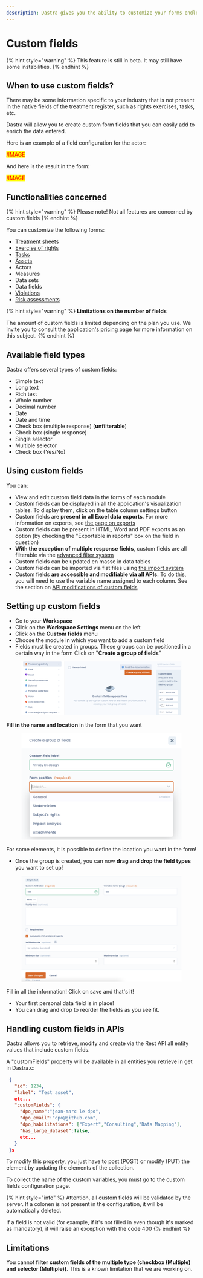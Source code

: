 ```yaml
---
description: Dastra gives you the ability to customize your forms endlessly
---
```


# Custom fields

{% hint style="warning" %}
This feature is still in beta. It may still have some instabilities.
{% endhint %}

## When to use custom fields?

There may be some information specific to your industry that is not present in the native fields of the treatment register, such as rights exercises, tasks, etc.&#x20;

Dastra will allow you to create custom form fields that you can easily add to enrich the data entered.&#x20;

Here is an example of a field configuration for the actor:

<mark style="color:red;">/IMAGE</mark>

And here is the result in the form:

<mark style="color:red;">/IMAGE</mark>

## Functionalities concerned

{% hint style="warning" %}
Please note! Not all features are concerned by custom fields
{% endhint %}

You can customize the following forms:&#x20;

* [Treatment sheets](../editer-le-registre/)&#x20;
* [Exercise of rights](../gerer-les-exercices-des-droits/)&#x20;
* [Tasks](../planifier/)&#x20;
* [Assets](../editer-le-registre/remplir-le-questionnaire/applications.md)&#x20;
* Actors&#x20;
* Measures&#x20;
* Data sets&#x20;
* Data fields&#x20;
* [Violations](../../le-rgpd-en-bref/rgpd-en-bref/violations-de-donnees.md)&#x20;
* [Risk assessments](../risk-management/linking-a-risk-to-a-treatment.md)

{% hint style="warning" %}
**Limitations on the number of fields**

The amount of custom fields is limited depending on the plan you use. We invite you to consult the [application's pricing page](https://www.dastra.eu/en/pricing) for more information on this subject.
{% endhint %}

## Available field types

Dastra offers several types of custom fields:&#x20;

* Simple text&#x20;
* Long text&#x20;
* Rich text&#x20;
* Whole number&#x20;
* Decimal number&#x20;
* Date&#x20;
* Date and time&#x20;
* Check box (multiple response) (**unfilterable**)&#x20;
* Check box (single response)&#x20;
* Single selector&#x20;
* Multiple selector&#x20;
* Check box (Yes/No)

## Using custom fields

You can:&#x20;

* View and edit custom field data in the forms of each module&#x20;
* Custom fields can be displayed in all the application's visualization tables. To display them, click on the table column settings button
* Custom fields are **present in all Excel data exports**. For more information on exports, see [the page on exports](../editer-le-registre/upload-your-existing-record.md)&#x20;
* Custom fields can be present in HTML, Word and PDF exports as an option (by checking the "Exportable in reports" box on the field in question)&#x20;
* **With the exception of multiple response fields**, custom fields are all filterable via the [advanced filter system](advanced-filters.md)
* Custom fields can be updated en masse in data tables&#x20;
* Custom fields can be imported via flat files using [the import system](import-your-data-excel-csv.md)&#x20;
* Custom fields **are accessible and modifiable via all APIs**. To do this, you will need to use the variable name assigned to each column. See the section on [API modifications of custom fields](custom-fields.md#handling-custom-fields-in-apis)

## Setting up custom fields

* Go to your **Workspace**
* Click on the **Workspace Settings** menu on the left
* Click on the **Custom fields** menu
* Choose the module in which you want to add a custom field
* Fields must be created in groups. These groups can be positioned in a certain way in the form Click on "**Create a group of fields**"

<figure><img src="../../.gitbook/assets/Capture d’écran 2023-02-17 à 15.06.51.png" alt=""><figcaption></figcaption></figure>

**Fill in the name and location** in the form that you want

<figure><img src="../../.gitbook/assets/Capture d’écran 2023-02-17 à 15.08.23.png" alt=""><figcaption></figcaption></figure>

For some elements, it is possible to define the location you want in the form!&#x20;

* Once the group is created, you can now **drag and drop the field types** you want to set up!

<figure><img src="../../.gitbook/assets/Capture d’écran 2023-02-17 à 15.11.17.png" alt=""><figcaption></figcaption></figure>

Fill in all the information! Click on save and that's it!&#x20;

* Your first personal data field is in place!&#x20;
* You can drag and drop to reorder the fields as you see fit.

## Handling custom fields in APIs

Dastra allows you to retrieve, modify and create via the Rest API all entity values that include custom fields.&#x20;

A "customFields" property will be available in all entities you retrieve in get in Dastra.c:

```json
 {
   "id": 1234,
   "label": "Test asset",
   etc...
   "customFields": {
     "dpo_name":"jean-marc le dpo",
     "dpo_email":"dpo@github.com",
     "dpo_habilitations": ["Expert","Consulting","Data Mapping"],
     "has_large_dataset":false,
     etc...
   }
 }s
```

To modify this property, you just have to post (POST) or modify (PUT) the element by updating the elements of the collection.

To collect the name of the custom variables, you must go to the custom fields configuration page.

{% hint style="info" %}
Attention, all custom fields will be validated by the server. If a colonen is not present in the configuration, it will be automatically deleted.&#x20;

If a field is not valid (for example, if it's not filled in even though it's marked as mandatory), it will raise an exception with the code 400
{% endhint %}

## Limitations

You cannot **filter custom fields of the multiple type (checkbox (Multiple) and selector (Multiple))**. This is a known limitation that we are working on.
